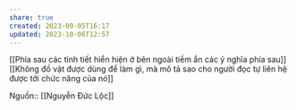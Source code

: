 ```yaml
---
share: true
created: 2023-09-05T16:17
updated: 2023-10-06T12:57
---
```

[[Phía sau các tình tiết hiển hiện ở bên ngoài tiềm ẩn các ý nghĩa phía sau]]
[[Không đồ vật được dùng để làm gì, mà mô tả sao cho người đọc tự liên hệ được tới chức năng của nó]] 

Nguồn:: [[Nguyễn Đức Lộc]]
